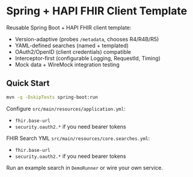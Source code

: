 # Spring + HAPI FHIR Client Template

Reusable Spring Boot + HAPI FHIR client template:
- Version-adaptive (probes `/metadata`, chooses R4/R4B/R5)
- YAML-defined searches (named + templated)
- OAuth2/OpenID (client credentials) compatible
- Interceptor-first (configurable Logging, RequestId, Timing)
- Mock data + WireMock integration testing

## Quick Start

```bash
mvn -q -DskipTests spring-boot:run
```

Configure `src/main/resources/application.yml`:
- `fhir.base-url`
- `security.oauth2.*` if you need bearer tokens

FHIR Search YML `src/main/resources/core.searches.yml`:
- `fhir.base-url`
- `security.oauth2.*` if you need bearer tokens

Run an example search in `DemoRunner` or wire your own service.



